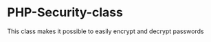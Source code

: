 PHP-Security-class
==================

This class makes it possible to easily encrypt and decrypt passwords
